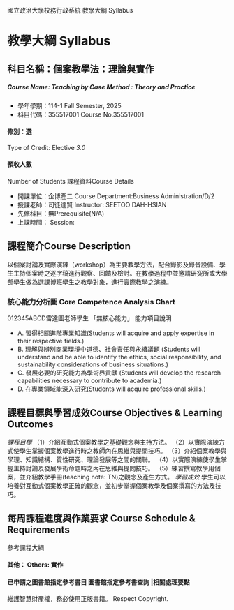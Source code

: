國立政治大學校務行政系統 教學大綱 Syllabus
# 教學大綱 Syllabus
##  科目名稱：個案教學法：理論與實作
#####  Course Name: Teaching by Case Method : Theory and Practice
  * 學年學期：114-1 Fall Semester, 2025 
  * 科目代碼：355517001 Course No.355517001
#### 修別：選
Type of Credit: Elective 
_3.0_
#### 預收人數
Number of Students
課程資料Course Details
  * 開課單位：企博產二 Course Department:Business Administration/D/2 
  * 授課老師：司徒達賢 Instructor: SEETOO DAH-HSIAN 
  * 先修科目：無Prerequisite(N/A)
  * 上課時間： Session: 
##  課程簡介Course Description
以個案討論及實際演練（workshop）為主要教學方法，配合錄影及錄音設備、學生主持個案時之逐字稿進行觀察、回饋及檢討。在教學過程中並邀請研究所或大學部學生做為選課博班學生之教學對象，進行實際教學之演練。
###  核心能力分析圖 Core Competence Analysis Chart
012345ABCD雷達圖老師學生
「無核心能力」 
能力項目說明
  * A. 習得相關進階專業知識(Students will acquire and apply expertise in their respective fields.)
  * B. 理解與辨別商業環境中道德、社會責任與永續議題 (Students will understand and be able to identify the ethics, social responsibility, and sustainability considerations of business situations.)
  * C. 發展必要的研究能力為學術界貢獻 (Students will develop the research capabilities necessary to contribute to academia.)
  * D. 在專業領域能深入研究(Students will acquire professional skills.)
##  課程目標與學習成效Course Objectives & Learning Outcomes 
_課程目標_
（1）介紹互動式個案教學之基礎觀念與主持方法。
（2）以實際演練方式使學生掌握個案教學進行時之教師內在思維與提問技巧。
（3）介紹個案教學與學理、知識結構、質性研究、理論發展等之間的關聯。
（4）以實際演練使學生掌握主持討論及發展學術命題時之內在思維與提問技巧。
（5）練習撰寫教學用個案，並介紹教學手冊(teaching note: TN)之觀念及產生方式。
_學習成效_
學生可以培養對互動式個案教學正確的觀念，並初步掌握個案教學及個案撰寫的方法及技巧。
##  每周課程進度與作業要求 Course Schedule & Requirements
參考課程大綱
####  其他： Others: 實作 
####  已申請之圖書館指定參考書目  圖書館指定參考書查詢 |相關處理要點
維護智慧財產權，務必使用正版書籍。 Respect Copyright.